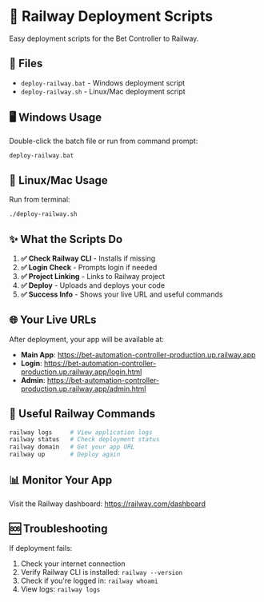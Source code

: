 # 🚀 Railway Deployment Scripts

Easy deployment scripts for the Bet Controller to Railway.

## 📁 Files

- `deploy-railway.bat` - Windows deployment script
- `deploy-railway.sh` - Linux/Mac deployment script

## 🖥️ Windows Usage

Double-click the batch file or run from command prompt:

```cmd
deploy-railway.bat
```

## 🐧 Linux/Mac Usage

Run from terminal:

```bash
./deploy-railway.sh
```

## ✨ What the Scripts Do

1. **✅ Check Railway CLI** - Installs if missing
2. **✅ Login Check** - Prompts login if needed
3. **✅ Project Linking** - Links to Railway project
4. **✅ Deploy** - Uploads and deploys your code
5. **✅ Success Info** - Shows your live URL and useful commands

## 🌐 Your Live URLs

After deployment, your app will be available at:
- **Main App**: https://bet-automation-controller-production.up.railway.app
- **Login**: https://bet-automation-controller-production.up.railway.app/login.html
- **Admin**: https://bet-automation-controller-production.up.railway.app/admin.html

## 🔧 Useful Railway Commands

```bash
railway logs     # View application logs
railway status   # Check deployment status  
railway domain   # Get your app URL
railway up       # Deploy again
```

## 📊 Monitor Your App

Visit the Railway dashboard: https://railway.com/dashboard

## 🆘 Troubleshooting

If deployment fails:
1. Check your internet connection
2. Verify Railway CLI is installed: `railway --version`
3. Check if you're logged in: `railway whoami`
4. View logs: `railway logs` 